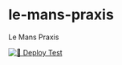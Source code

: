 # le-mans-praxis
Le Mans Praxis

[![🚀 Deploy Test](https://github.com/jacobissa/le-mans-praxis/actions/workflows/deploy.yml/badge.svg)](https://github.com/jacobissa/le-mans-praxis/actions/workflows/deploy.yml)
